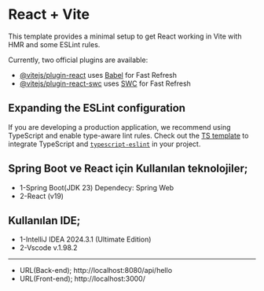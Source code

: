 # React + Vite

This template provides a minimal setup to get React working in Vite with HMR and some ESLint rules.

Currently, two official plugins are available:

- [@vitejs/plugin-react](https://github.com/vitejs/vite-plugin-react/blob/main/packages/plugin-react/README.md) uses [Babel](https://babeljs.io/) for Fast Refresh
- [@vitejs/plugin-react-swc](https://github.com/vitejs/vite-plugin-react-swc) uses [SWC](https://swc.rs/) for Fast Refresh

## Expanding the ESLint configuration

If you are developing a production application, we recommend using TypeScript and enable type-aware lint rules. Check out the [TS template](https://github.com/vitejs/vite/tree/main/packages/create-vite/template-react-ts) to integrate TypeScript and [`typescript-eslint`](https://typescript-eslint.io) in your project.

## Spring Boot ve React  için Kullanılan teknolojiler;
* 1-Spring Boot(JDK 23) Dependecy: Spring Web 
* 2-React (v19)
## Kullanılan IDE;
* 1-IntelliJ IDEA 2024.3.1 (Ultimate Edition)
* 2-Vscode v.1.98.2
*****************
* URL(Back-end);  http://localhost:8080/api/hello
* URL(Front-end); http://localhost:3000/

